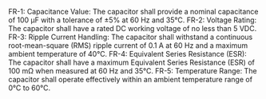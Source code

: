 FR-1: Capacitance Value: The capacitor shall provide a nominal capacitance of 100 µF with a tolerance of ±5% at 60 Hz and 35°C.
FR-2: Voltage Rating: The capacitor shall have a rated DC working voltage of no less than 5 VDC.
FR-3: Ripple Current Handling: The capacitor shall withstand a continuous root-mean-square (RMS) ripple current of 0.1 A at 60 Hz and a maximum ambient temperature of 40°C.
FR-4: Equivalent Series Resistance (ESR): The capacitor shall have a maximum Equivalent Series Resistance (ESR) of 100 mΩ when measured at 60 Hz and 35°C.
FR-5: Temperature Range: The capacitor shall operate effectively within an ambient temperature range of 0°C to 60°C.